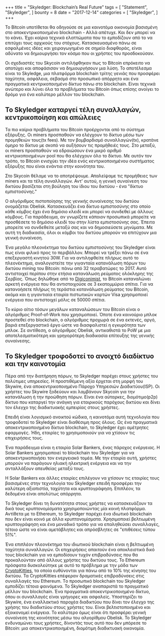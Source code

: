 +++
title = "Skyledger: Blockchain’s Real Future"
tags = [
    "Statement",
    "Skyledger",
]
bounty = 8
date = "2017-12-14"
categories = [
    "Skyledger",
]
+++

Το Bitcoin υποτίθεται θα οδηγούσε σε μια καινοτόμα οικονομία βασισμένη στο αποκεντρικοποιημένο blockchain - Αλλά απέτυχε. Και δεν μπορεί να το κάνει. Έχει καίρια τεχνικά ελαττώματα που το εμποδίζουν από το να επιτύχει τους αρχικούς του στόχους. Κατασκευασμένο πάνω σε εσφαλμένες ιδέες και χειραγωγημένο σε σημείο διαφθοράς, είναι αδύνατο να δημιουργήσει τον κόσμο που οι χρήστες του προσδοκούσαν.

Οι σχεδιαστές του Skycoin αντιλήφθηκαν πως το Bitcoin επρόκειτο να αποτύχει και αποφάσισαν να δημιουργήσουν μια λύση. Το αποτέλεσμα είναι το Skyledge, μια πλατφόρμα blockchain τρίτης γενιάς που προσφέρει ταχύτητα, ασφάλεια, σεβασμό στο προσωπικό απόρρητο και ένα πραγματικά κεντρικοποιημένο δίκτυο πάνω στο blockchain. Είναι τεχνικά ανώτερο και λύνει όλα τα προβλήματα του Bitcoin όπως επίσης ανοίγει το δρόμο για ένα καλύτερο μέλλον του blockchain.


## Το Skyledger καταργεί τέλη συναλλαγών, κεντρικοποίηση και απώλειες

Τα πιο καίρια προβλήματα του Bitcoin προέρχονται από το σύστημα εξόρυξης. Οι miners προσπαθούν να ελέγχουν το δίκτυο μέσω των προμηθειών τους(tx fees). Με τον βομβαρδισμό συναλλαγών(tx), κρατάνε όμηρο το δίκτυο με σκοπό να αυξήσουν τις προμήθειές τους. Στο μεταξύ, οι miners προσπαθούν να εδραιώσουν ένα μικρό αριθμό κεντρικοποιημένων pool που θα ελέγχουν όλο το δίκτυο. Με αυτόν τον τρόπο, το Bitcoin ενισχύει την ιδέα ενός κεντρικοποιημένου συστήματος εξόρυξης που είναι ενάντια στην κοινότητα του.

Στο Skycoin θέλαμε να το αποτρέψουμε. Απαλείψαμε τις προμήθειες των miners και τα τέλη συναλλαγών. Αντ' αυτού, η γενική συναίνεση του δικτύου βασίζεται στη βούληση του ίδιου του δικτύου - ένα "δίκτυο εμπιστοσύνης."

Ο αλγόριθμος πιστοποίησης της γενικής συναίνεσης του δικτύου ονομάζεται Obelisk. Κατασκευάζει ένα δίκτυο εμπιστοσύνης στο οποίο κάθε κόμβος έχει ένα δημόσιο κλειδί και μπορεί να συνδεθεί με άλλους κόμβους. Για παράδειγμα, αν γνωρίζετε κάποιον προσωπικά μπορείτε να προσθέσετε το δημόσιο κλειδί του στην λίστα εμπιστοσύνης σας. Έπειτα μπορείτε να συνδεθείτε μεταξύ σας και να δημοσιεύσετε μηνύματα. Με αυτή τη διαδικασία, όλοι οι κόμβοι του δικτύου μπορούν να επιτύχουν μια γενική συναίνεση.

Ένα μεγάλο πλεονέκτημα του δικτύου εμπιστοσύνης του Skyledger είναι πως είναι φιλικό προς το περιβάλλον. Μπορεί να τρέξει πάνω σε ένα επεξεργαστή κινητού 30W. Για να αντιληφθείτε πλήρως αυτό το πλεονέκτημα, αναλογιστείτε την γιγανταία κατανάλωση πόρων του δικτύου mining του Bitcoin: πάνω από 32 τεραβατώρες το 2017. Αυτό αντιστοιχεί περίπου στην ετήσια κατανάλωση ρεύματος ολόκληρης της Σερβίας. Όπως δηλώθηκε από το [Digiconimist](https://digiconomist.net/bitcoin-energy-consumption), το Bitcoin καταναλώνει αρκετή ενέργεια που θα αντιστοιχούσε σε 3 εκατομμύρια σπίτια. Για να κατανοήσετε πλήρως τη τεράστια κατανάλωση ρεύματος του Bitcoin, ακόμα και η γιγαντιαία εταιρία πιστωτικών καρτών Visa χρησιμοποιεί ενέργεια που αντιστοιχεί μόλις σε 50000 σπίτια.

Το κύριο αίτιο τόσων μεγάλων καταναλώσεων του Bitcoin είναι ο αλγόριθμος Proof-of-Work που χρησιμοποιεί. Όποτε ένα καινούριο μπλοκ προστεθεί στο blockchain, ο αλγόριθμος προχωρά σε ένα εκτενές, αργό, βαριά επεξεργαστικό έργο ώστε να διασφαλιστεί η εγκυρότητα των μπλοκ. Σε αντίθεση, ο αλγόριθμος Obelisk, αντικαθιστά το PoW με μια αποτελεσματικότερη και γρηγορότερη διαδικασία επίτευξης της γενικής συναίνεσης.

## Το Skyledger τροφοδοτεί το ανοιχτό διαδίκτυο και την καινοτομία

Πέρα από την διατήρηση πόρων, το Skyledger παρέχει στους χρήστες του πολύτιμες υπηρεσίες. Η προστιθέμενη αξία έρχεται στη μορφή του Skywire, ένα αποκεντρικοποιημένο Πάροχο Υπηρεσιών Διαδικτύου(ISP). Οι χρήστες του Skywire ξοδεύουν και λαμβάνουν Skycoin για την κατανάλωση ή την προώθηση πόρων. Είναι ένα αύταρκες, διομότιμο(p2p) δίκτυο που καταργεί την ανάγκη για εταιρικούς παρόχους δικτύου και δίνει τον έλεγχο της διαδικτυακής εμπειρίας στους χρήστες.

Επειδή είναι λογισμικό ανοικτού κώδικα, η καινοτόμα αυτή τεχνολογία που τροφοδοτεί το Skyledger είναι διαθέσιμη προς όλους. Ως ένα πραγματικά αποκεντρικοποιημένο δίκτυο blockchain, το Skyledger έχει αμέτρητες εφαρμογές. Ήδη, εταιρίες το χρησιμοποιούν για να χτίσουν τις επιχειρήσεις τους.

Ένα παράδειγμα είναι η εταιρία Solar Bankers, ένας πάροχος ενέργειας. Η Solar Bankers χρησιμοποιεί το blockchain του Skyledger για να αποκεντρικοποιήσει τον ενεργειακό τομέα. Με την εταιρία αυτή, χρήστες μπορούν να παράγουν ηλιακή ηλεκτρική ενέργεια και να την ανταλλάξουν απευθείας μεταξύ τους.

Η Solar Bankers και άλλες εταιρίες επιλέγουν να χτίσουν τις εταιρίες τους βασισμένες στην τεχνολογία του Skyledger επειδή προσφέρει την καλύτερη αξιοπιστία, ταχύτητα και κρυπτογράφηση. Επιπλέον, τα δεδομένα είναι απολύτως απόρρητα.

Το Skyledger δίνει τη δυνατότητα στους χρήστες να κατασκευάζουν τα δικά τους κρυπτονομίσματα χρησιμοποιώντας μία κοινή πλατφόρμα. Αντίθετα με το Ethereum, το Skyledger παρέχει ένα ιδιωτικό blockchain που δεν είναι κοινό με άλλα κρυπτονομίσματα. Χρησιμοποιεί βελτιωμένη κρυπτογράφηση και ένα μοναδικό τρόπο για να επαληθεύσει συναλλαγές, τέτοιο ώστε να είναι αμετάβλητες και απρόσβλητες σε "επιθέσεις τύπου 51%".

Ένα επιπλέον πλεονέκτημα του ιδιωτικού blockchain είναι η βελτιωμένη ταχύτητα συναλλαγών. Οι επιχειρήσεις απαιτούν ένα αποκλειστικά δικό τους blockchain για να εμποδίσουν τυχόν επιβραδύνσεις που θα προκαλούνταν από άλλους χρήστες του δικτύου τους. Το Ethereum πρόσφατα δυσκολεύτηκε με αυτό το πρόβλημα με την μόδα των [CryptoKitties](http://www.bbc.co.uk/news/technology-42237162), τα οποία ευθύνονται για πάνω από το 10% της κίνησης του δικτύου. Τα CryptoKitties επέφεραν δραματικές επιβραδύνσεις στις συναλλαγές του Ethereum. Tο προσωπικό blockchain του Skyledger εμποδίζει τέτοια φαινόμενα.
Το Skyledger αναπαριστά το πραγματικό μέλλον του blockchain. Ένα πραγματικά αποκεντρικοποιημένο δίκτυο, όπου οι συναλλαγές είναι γρήγορες και ασφαλείς. Υποστηρίζει το Skywire, ένα εναλλακτικό παροχέα διαδικτύου που δίνει τον έλεγχο της χρήσης του διαδικτύου στους χρήστες του. Είναι βελτιστοποιημένο και εξοικονομεί ενέργεια. Το καλύτερο όμως είναι ότι προσφέρει γενική συναίνεση της κοινότητας μέσω του αλγορίθμου Obelisk. Το Skyledger ενδυναμώνει τους χρήστες, δίνοντάς τους αυτό που δεν μπόρεσε το Bitcoin: μια αποκεντρικοποιημένη, διομότιμη διαδικτυακή οικονομία.
